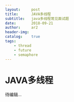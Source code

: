 ```yaml
---
layout:     post
title:      JAVA多线程
subtitle:   java多线程常见面试题
date:       2018-09-21
author:     ar2
header-img: 
catalog: 	true
tags:
    - thread
    - future
    - semaphore
---
```

# JAVA多线程

待编辑...
